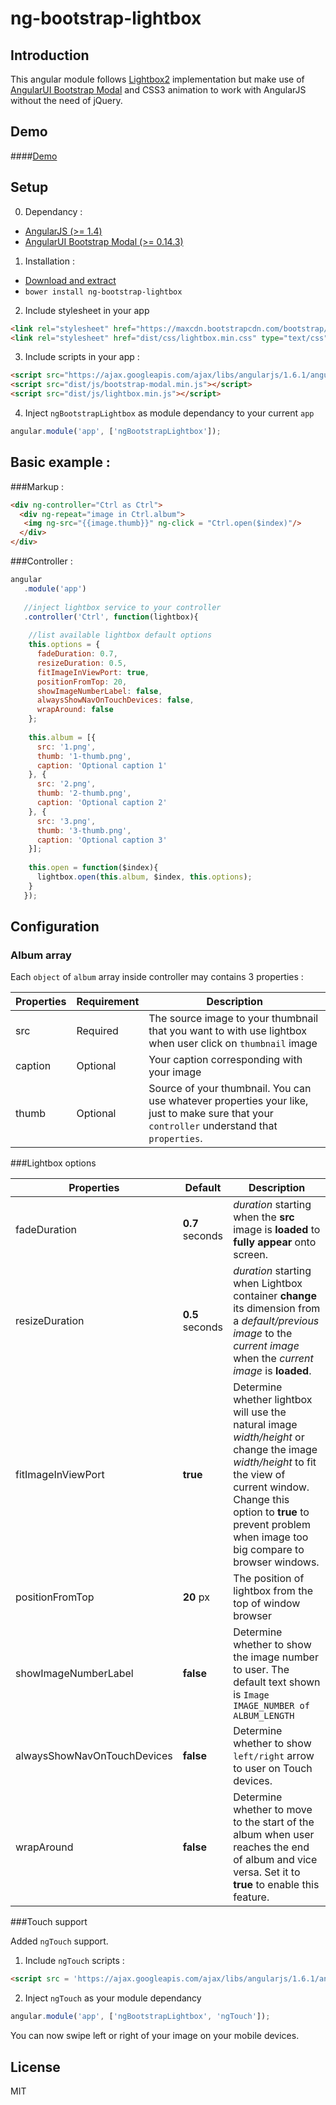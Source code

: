 # ng-bootstrap-lightbox

## Introduction

This angular module follows [Lightbox2](http://lokeshdhakar.com/projects/lightbox2/) implementation but make use of [AngularUI Bootstrap Modal](http://angular-ui.github.io/bootstrap/#/modal) and CSS3 animation to work with AngularJS without the need of jQuery.

## Demo

####[Demo](http://themyth92.com/project/ng-bootstrap-lightbox/index.html)

## Setup

0. Dependancy :

 - [AngularJS (>= 1.4)](https://angularjs.org/)
 - [AngularUI Bootstrap Modal (>= 0.14.3)](http://angular-ui.github.io/bootstrap/#/modal)

1. Installation :
 - [Download and extract](https://github.com/themyth92/ng-bootstrap-lightbox/archive/master.zip)
 - `bower install ng-bootstrap-lightbox`

2. Include stylesheet in your app

 ```html   
 <link rel="stylesheet" href="https://maxcdn.bootstrapcdn.com/bootstrap/3.3.7/css/bootstrap.min.css" type="text/css"/>
<link rel="stylesheet" href="dist/css/lightbox.min.css" type="text/css">
 ```
 
3. Include scripts in your app : 
 
 ```html
 <script src="https://ajax.googleapis.com/ajax/libs/angularjs/1.6.1/angular.js"> </script>
 <script src="dist/js/bootstrap-modal.min.js"></script>
 <script src="dist/js/lightbox.min.js"></script>
 ```
 
4. Inject `ngBootstrapLightbox` as module dependancy to your current `app`

 ```js
angular.module('app', ['ngBootstrapLightbox']);
 ```

## Basic example : 

###Markup :

```html
<div ng-controller="Ctrl as Ctrl">
  <div ng-repeat="image in Ctrl.album">
   <img ng-src="{{image.thumb}}" ng-click = "Ctrl.open($index)"/>
  </div>
</div>
```

###Controller : 

```js
angular
   .module('app')
   
   //inject lightbox service to your controller
   .controller('Ctrl', function(lightbox){
    
    //list available lightbox default options
    this.options = {
      fadeDuration: 0.7,
      resizeDuration: 0.5,
      fitImageInViewPort: true,
      positionFromTop: 20,  
      showImageNumberLabel: false,
      alwaysShowNavOnTouchDevices: false,
      wrapAround: false
    };
    
    this.album = [{
      src: '1.png',
      thumb: '1-thumb.png',
      caption: 'Optional caption 1'
    }, {
      src: '2.png',
      thumb: '2-thumb.png',
      caption: 'Optional caption 2'
    }, {
      src: '3.png', 
      thumb: '3-thumb.png',
      caption: 'Optional caption 3'
    }]; 
    
    this.open = function($index){
      lightbox.open(this.album, $index, this.options);
    }
   }); 
```

## Configuration

### Album array

Each `object` of `album` array inside controller may contains 3 properties :

Properties | Requirement | Description
----------|-------------|------------
src | Required | The source image to your thumbnail that you want to with use lightbox when user click on `thumbnail` image
caption | Optional | Your caption corresponding with your image 
thumb | Optional | Source of your thumbnail. You can use whatever properties your like, just to make sure that your `controller` understand that `properties`.

###Lightbox options

Properties | Default | Description
-----------|---------|------------
fadeDuration | **0.7** seconds | *duration* starting when the **src** image is **loaded** to **fully appear** onto screen.
resizeDuration | **0.5** seconds | *duration* starting when Lightbox container  **change** its dimension from a *default/previous image* to the *current image* when the *current image* is **loaded**.
fitImageInViewPort | **true** | Determine whether lightbox will use the natural image *width/height*  or change the image *width/height* to fit the view of current window. Change this option to **true** to prevent problem when image too big compare to browser windows.
positionFromTop | **20** px | The position of lightbox from the top of window browser
showImageNumberLabel | **false** | Determine whether to show the image number to user. The default text shown is `Image IMAGE_NUMBER of ALBUM_LENGTH`
alwaysShowNavOnTouchDevices | **false** | Determine whether to show `left/right` arrow to user on Touch devices.
wrapAround | **false** | Determine whether to move to the start of the album when user reaches the end of album and vice versa. Set it to **true** to enable this feature.

###Touch support

Added `ngTouch` support.

1. Include `ngTouch` scripts :

 ```html
 <script src = 'https://ajax.googleapis.com/ajax/libs/angularjs/1.6.1/angular-touch.js'></script>
 ```
 
2. Inject `ngTouch` as your module dependancy
 ```js
 angular.module('app', ['ngBootstrapLightbox', 'ngTouch']);
 ```

You can now swipe left or right of your image on your mobile devices. 

## License

MIT
